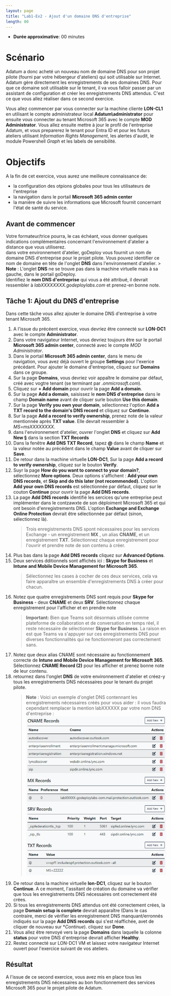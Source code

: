 ```yaml
---
layout: page
title: "Lab1-Ex2 - Ajout d'un domaine DNS d'entreprise"
length: 00
---
```

- **Durée approximative**: 00 minutes  

# Scénario
Adatum a donc acheté un nouveau nom de domaine DNS pour son projet pilote (fourni par votre hébergeur d'ateliers) qui soit utilisable sur Internet.
Adatum gère directement les enregistrements de ses domaines DNS. Pour que ce domaine soit utilisable sur le tenant, il va vous falloir passer par un assistant de configuration et créer les enregistrements DNS attendus. C'est ce que vous allez réaliser dans ce second exercice.

Vous allez commencer par vous connecter sur la machine cliente **LON-CL1** en utilisant le compte administrateur local **Adatum\administrator** pour ensuite vous connecter au tenant Microsoft 365 avec le compte **MOD Administrator**. Vous allez ensuite mettre à jour le profil de l'entreprise Adatum, et vous preparerez le tenant pour Entra ID et pour les futurs ateliers utilisant *Information Rights Management*, les alertes d'audit, le module Powershell *Graph* et les labels de sensibilité.  

# Objectifs
A la fin de cet exercice, vous aurez une meilleure connaissance de:
- la configuration des otpions globales pour tous les utilisateurs de l'entreprise 
- la navigation dans le portail **Microsoft 365 admin center**
- la manière de suivre les informations que Microsoft fournit concernant l'état de santé du service.  

## Avant de commencer
Votre formateur/trice pourra, le cas échéant, vous donner quelques indications complémentaires concernant l'environnement d'atelier a distance que vous utiliserez.  
dans votre environnement d'atelier, goDeploy vous fournit un nom de domaine DNS d'entreprise pour le projet pilote. Vous pouvez identifier ce nom de domaine en tête de l'onglet **DNS** dans l'environnement d'atelier.
    > **Note** : L'onglet **DNS** ne se trouve pas dans la machine virtuelle mais à sa gauche, dans le portail goDeploy.  
Identifiez le **nom DNS d'entreprise** qui vous a été attribué, il devrait ressembler à *labXXXXXXXX.godeploylabs.com* et prenez-en bonne note.

## Tâche 1: Ajout du DNS d'entreprise
Dans cette tâche vous allez ajouter le domaine DNS d'entreprise à votre tenant Microsoft 365. 
1. A l'issue du précéent exercice, vous devriez être connecté sur **LON-DC1** avec le compte **Administrator**.
1. Dans votre navigateur Internet, vous devriez toujours être sur le portail **Microsoft 365 admin center**, connecté avec le compte *MOD Administrator*.
1. Dans le portail **Microsoft 365 admin center**, dans le menu de navigation, vous avez déjà ouvert le groupe **Settings** pour l'exerice précédant. Pour ajouter le domaine d'entreprise, cliquez sur **Domains** dans ce groupe. 
1. Sur la page **Domains**, vous devriez voir appaître le domaine par défaut, créé avec vogtre tenant (se terminant par *.onmicrosoft.com*).
1. Cliquez sur **+ Add domain** pour ouvrir la page **Add a domain**.
1. Sur la page **Add a domain**, saisissez le **nom DNS d'entreprise** dans le champ **Domain name** avant de cliquer surle bouton **Use this domain**.
1. Sur la page **Verify you own your domain**, sélectionnez l'option **Add a TXT record to the domain's DNS record** et cliquez sur **Continue**.
1. Sur la page **Add a record to verify ownership**, prenez note de la valeur mentionnée après **TXT value**. Elle devrait ressembler à *MS=msXXXXXXXX*.
1. dans l'environnement d'atelier, ouvrer l'onglet **DNS** et cliquez sur **Add New §** dans la section **TXT Records**
1. Dans la fenêtre **Add DNS TXT Record**, tapez **@** dans le champ **Name** et la valeur notée au précédent dans le champ **Value** avant de cliquer sur **Save**.
1. De retour dans la machine virtuelle **LON-DC1**, Sur la page **Add a record to verify ownership**, cliquez sur le bouton **Verify**.
1. Suyr la page **How do you want to connect to your domain?**, sélectionnez **More options**. Deux options s'affichent : **Add your own DNS records**, et **Skip and do this later (not recommended)**. L'option **Add your own DNS records** est sélectionnée par défaut, cliquez sur le couton **Continue** pour ouvrir la page **Add DNS records**.
1. La page **Add DNS records** identifié les sercices qu'une entreprise peut implémenter dans le contzawxte de son déploiment Microsoft 365 et qui ont besoin d'enregistrements DNS. L'option **Exchange and Exchange Online Protection** devrait être sélectionnée par défaut (sinon, sélectionnez là).
	> Trois enregistrements DNS spont nécessaires pour les services Exchange - un enregistrement **MX** , un alias **CNAME**, et un enregistrement **TXT**. Sélectionnez chaque enregistrement pour l'ouvrir et prendre note de son contenu à créer. 
1. Plus bas dans la page **Add DNS records** cliquez sur **Advanced Options**.
1. Deux services dditionnels sont affichés ici : **Skype for Business** et **Intune and Mobile Device Management for Microsoft 365**.  
	> Sélectionnez les cases à cocher de ces deux services, cela va faire apparaître un ensemble d'enregistrements DNS à créer pour chacun.
1. Notez que quatre enregistrements DNS sont requis pour **Skype for Business** - deux **CNAME** et deux **SRV**. Sélectionnez chaque enregistrement pour l'afficher et en prendre note  
	> **Important:** Bien que Teams soit désormais utilisée comme plateforme de collaboration et de conversation en temps réel, il reste nécessaire de sélectionner **Skype for Business**. La raison en est que Teams va s'appuyer sur ces enregistrements DNS pour diverses fonctionnalités qui ne fonctionneront pas correctement sans. 
1. Notez que deux alias CNAME sont nécessaire au fonctionnement correcte de **Intune and Mobile Device Management for Microsoft 365**. Sélectionnez **CNAME Record (2)** pour les afficher et prenez bonne note de leur contenu.
1. retournez dans l'onglet **DNS** de votre environnement d'atelier et créez-y tous les enregistrements DNS nécessaires pour le tenant du projet pilote.
    > **Note** : Voici un exemple d'onglet DNS contennant les enregistrements nécessaires créés pour vous aider : il vous faudra cependant remplacer la mention labXXXXXX par votre nom DNS d'entreprise :
    ![msms030fr DNS Sample](DNS-Sample.png)
1. De retour dans la machine virtuelle **lon-DC1**, cliquez sur le bouton **Continue**. A ce moment, l'assitant de création du domaine va vérifier que tous les enregistrements DNS nécessaires ont correctement été crées.
1. Si tous les enregistrements DNS attendus ont été correctement crées, la page **Domain setup is complete** devrait apparaître (Dans le cas contraire, merci de vérifier les enregistrement DNS manquant/erronnés indiqués sur la page **Add DNS records** qui s'est réaffichée, avet de cliquer de nouveau sur **Continue*). cliquez sur **Done**.
1. Vous allez être renvoyé vers la page **Domains** dans laquelle la colonne **status** pour votre DNS d'entreprise devrait afficher **Healthy**.  
1. Restez connecté sur LON-DC1 VM et laissez votre navigateur Internet ouvert pour l'exercice suivant de vos ateliers.

## Résultat
A l'issue de ce second exercice, vous avez mis en place tous les enregistrements DNS nécessaires au bon fonctionnement des services Microsoft 365 pour le projet pilote de Adatum.